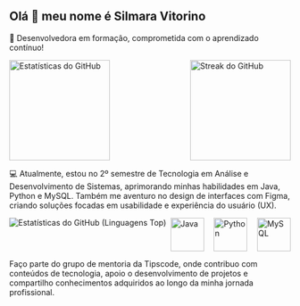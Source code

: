 ## Olá 👋 meu nome é Silmara Vitorino

🌟 Desenvolvedora em formação, comprometida com o aprendizado contínuo!

<div dir="auto" style="display: flex; justify-content: space-between; align-items: center;">
  <img
    src="https://github-readme-stats.vercel.app/api?username=Silmaravv&theme=tokyonight&show_icons=true&hide_border=false&count_private=true"
    height="180em"  style="max-width: 45%;"
    alt="Estatísticas do GitHub"
  />
  <img
    src="https://github-readme-streak-stats.herokuapp.com/?user=Silmaravv&theme=tokyonight&hide_border=false"
    height="180em"  style="max-width: 48%;"
    alt="Streak do GitHub"
  />
</div>


💻 Atualmente, estou no 2º semestre de Tecnologia em Análise e Desenvolvimento de Sistemas, aprimorando minhas habilidades em Java, Python e MySQL. Também me aventuro no design de interfaces com Figma, criando soluções focadas em usabilidade e experiência do usuário (UX).

<div style="display: flex; justify-content: space-between;">
  <img src="https://github-readme-stats.vercel.app/api/top-langs/?username=Silmaravv&theme=tokyonight&show_icons=true&hide_border=true&layout=compact" alt="Estatísticas do GitHub (Linguagens Top)" />
  <img src="https://cdn.jsdelivr.net/gh/devicons/devicon@latest/icons/java/java-original-wordmark.svg" alt="Java" style="width: 60px; height: 60px; margin-right: 10px;" />
  <img src="https://cdn.jsdelivr.net/gh/devicons/devicon@latest/icons/python/python-original-wordmark.svg" alt="Python" style="width: 60px; height: 60px; margin-right: 10px;" />
  <img src="https://cdn.jsdelivr.net/gh/devicons/devicon@latest/icons/mysql/mysql-original-wordmark.svg" alt="MySQL" style="width: 60px; height: 60px;" />
</div>

Faço parte do grupo de mentoria da Tipscode, onde contribuo com conteúdos de tecnologia, apoio o desenvolvimento de projetos e compartilho conhecimentos adquiridos ao longo da minha jornada profissional.









